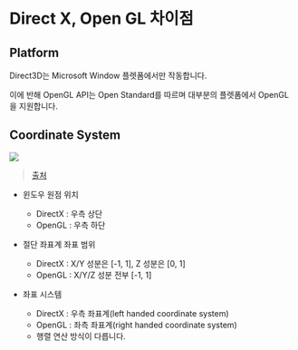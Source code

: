 # Direct X, Open GL 차이점

## Platform

Direct3D는 Microsoft Window 플렛폼에서만 작동합니다.

이에 반해 OpenGL API는 Open Standard를 따르며 대부분의 플렛폼에서 OpenGL을 지원합니다.

## Coordinate System

![](https://image.slidesharecdn.com/gtc2009openglkilgard-091008215235-phpapp01/95/opengl-32-and-more-26-728.jpg?cb=1255392697)
> [출처](https://www.slideshare.net/Mark_Kilgard/opengl-32-and-more/26-Direct3D_vs_OpenGL_Coordinate_System)

- 윈도우 원점 위치
  - DirectX : 우측 상단
  - OpenGL : 우측 하단
  
- 절단 좌표계 좌표 범위
  - DirectX : X/Y 성분은 [-1, 1], Z 성분은 [0, 1]
  - OpenGL : X/Y/Z 성분 전부 [-1, 1]
  
- 좌표 시스템
  - DirectX : 우측 좌표계(left handed coordinate system)
  - OpenGL : 좌측 좌표계(right handed coordinate system)
  - 행렬 연산 방식이 다릅니다.
